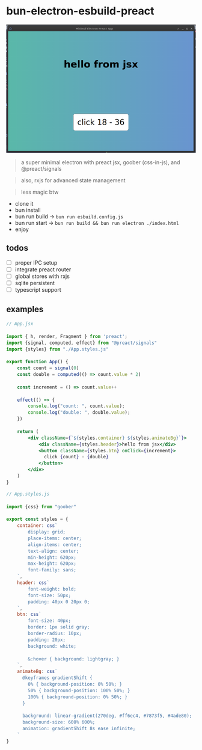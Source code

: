 
# bun-electron-esbuild-preact

![demo-01](./assets/demo-01.png)

> a super minimal electron with preact jsx, goober (css-in-js), and @preact/signals

> also, rxjs for advanced state management

> less magic btw

- clone it
- bun install
- bun run build -> `bun run esbuild.config.js`
- bun run start -> `bun run build && bun run electron ./index.html`
- enjoy

## todos

- [ ] proper IPC setup
- [ ] integrate preact router
- [ ] global stores with rxjs 
- [ ] sqlite persistent
- [ ] typescript support

## examples

```jsx 
// App.jsx

import { h, render, Fragment } from 'preact';
import {signal, computed, effect} from "@preact/signals"
import {styles} from "./App.styles.js"

export function App() {
    const count = signal(0)
    const double = computed(() => count.value * 2) 

    const increment = () => count.value++

    effect(() => {
        console.log("count: ", count.value);
        console.log("double: ", double.value);
    })

    return (
        <div className={`${styles.container} ${styles.animateBg}`}>
            <div className={styles.header}>hello from jsx</div>
            <button className={styles.btn} onClick={increment}>
              click {count} - {double}
            </button>
        </div>
    )
}
```

```js 
// App.styles.js

import {css} from "goober"

export const styles = {
    container: css`
        display: grid;
        place-items: center;
        align-items: center; 
        text-align: center;
        min-height: 620px;
        max-height: 620px;
        font-family: sans;
    `,
    header: css`
        font-weight: bold;        
        font-size: 50px;
        padding: 40px 0 20px 0;
    `,
    btn: css`
        font-size: 40px;
        border: 1px solid gray;
        border-radius: 10px;
        padding: 20px;
        background: white;

        &:hover { background: lightgray; }
    `,
    animateBg: css`
      @keyframes gradientShift {
        0% { background-position: 0% 50%; }
        50% { background-position: 100% 50%; }
        100% { background-position: 0% 50%; }
      }

      background: linear-gradient(270deg, #ff6ec4, #7873f5, #4ade80);
      background-size: 600% 600%;
      animation: gradientShift 8s ease infinite;
    `
}

```
